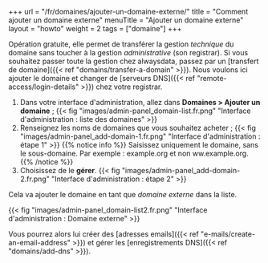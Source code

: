 +++
url = "/fr/domaines/ajouter-un-domaine-externe/"
title = "Comment ajouter un domaine externe"
menuTitle = "Ajouter un domaine externe"
layout = "howto"
weight = 2
tags = ["domaine"]
+++

Opération gratuite, elle permet de transférer la gestion _technique_ du domaine sans toucher à la gestion _administrative_ (son registrar). Si vous souhaitez passer toute la gestion chez alwaysdata, passez par un [transfert de domaine]({{< ref "domains/transfer-a-domain" >}}).
Nous voulons ici ajouter le domaine et changer de [serveurs DNS]({{< ref "remote-access/login-details" >}}) chez votre registrar. 

1. Dans votre interface d'administration, allez dans **Domaines > Ajouter un domaine** ;
   {{< fig "images/admin-panel_domain-list.fr.png" "Interface d'administration : liste des domaines" >}}
2. Renseignez les noms de domaines que vous souhaitez acheter ;
   {{< fig "images/admin-panel_add-domain-1.fr.png" "Interface d'administration : étape 1" >}}
   {{% notice info %}}
   Saisissez uniquement le domaine, sans le sous-domaine. Par exemple : example.org et non ww.example.org.
   {{% /notice %}}
3. Choisissez de le **gérer**.
   {{< fig "images/admin-panel_add-domain-2.fr.png" "Interface d'administration : étape 2" >}}

Cela va ajouter le domaine en tant que _domaine externe_ dans la liste.

{{< fig "images/admin-panel_domain-list2.fr.png" "Interface d'administration : Domaine externe" >}}

Vous pourrez alors lui créer des [adresses emails]({{< ref "e-mails/create-an-email-address" >}}) et gérer les [enregistrements DNS]({{< ref "domains/add-dns" >}}).
